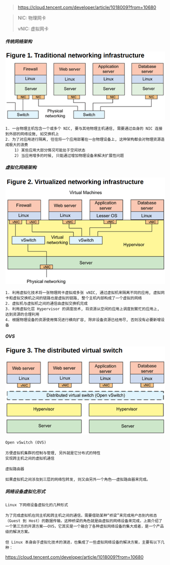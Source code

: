 > https://cloud.tencent.com/developer/article/1018009?from=10680

> NIC: 物理网卡
>
> vNIC: 虚拟网卡

##### 传统网络架构

<img src=".\image\传统网络架构.png" style="zoom:75%;" />

```
1. 一台物理主机包含一个或多个 NIC, 要与其他物理主机通信, 需要通过自身的 NIC 连接到外部的网络设施, 如交换机上
2. 为了对应用进行隔离, 往往将一个应用部署在一台物理设备上, 这种架构都会对物理资源造成极大的浪费
    1) 某些应用大部分情况可能处于空闲状态
    2) 当应用增多的时候, 只能通过增加物理设备来解决扩展性问题
```

##### 虚拟化网络架构

<img src=".\image\虚拟化网络架构.png" style="zoom:75%;" />

```
1. 利用虚拟化技术将一张物理网卡虚拟成多张 vNIC, 通过虚拟机来隔离不同的应用, 虚拟网卡和虚拟交换机之间的链路也是虚拟的链路, 整个主机内部构成了一个虚拟的网络
2. 虚拟机与虚拟机之间的通信由虚拟交换机完成
3. 利用虚拟化层 Hypervisor 的调度技术, 将资源从空闲的应用上调度到繁忙的应用上, 达到资源的合理利用
4. 根据物理设备的资源使用情况进行横向扩容, 除非设备资源已经用尽, 否则没有必要新增设备
```

##### OVS

<img src=".\image\OVS架构.png" style="zoom:75%;" />

```
Open vSwitch (OVS)

方便虚拟机集群的控制与管理, 另外就是它分布式的特性
实现跨主机之间的虚拟机通信

虚拟路由器

如果虚拟机之间涉及到三层的网络包转发, 则又由另外一个角色——虚拟路由器来完成。
```

##### 网络设备虚拟化形式

```
Linux 下网络设备虚拟化的几种形式

为了完成虚拟机在同主机和跨主机之间的通信，需要借助某种“桥梁”来完成用户态到内核态（Guest 到 Host）的数据传输，这种桥梁的角色就是由虚拟的网络设备来完成，上面介绍了一个第三方的开源方案——OVS，它其实是一个融合了各种虚拟网络设备的集大成者，是一个产品级的解决方案。

但 Linux 本身由于虚拟化技术的演进，也集成了一些虚拟网络设备的解决方案，主要有以下几种：
```

https://cloud.tencent.com/developer/article/1018009?from=10680